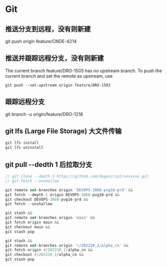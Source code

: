 # Git

## 推送分支到远程，没有则新建

git push origin feature/CNDE-4214

## 推送并跟踪远程分支，没有则新建

The current branch feature/DRO-1503 has no upstream branch.
To push the current branch and set the remote as upstream, use

    git push --set-upstream origin feature/DRO-1503

## 跟踪远程分支

git branch -u origin/feature/DRO-1216

## git lfs (Large File Storage) 大文件传输

```js
git lfs install
git lfs uninstall
```

## git pull --dedth 1 后拉取分支

```js
// git clone --depth 1 https://github.com/dogescript/xxxxxxx.git
// git fetch --unshallow

git remote set-branches origin 'DEVOPS-3868-pvg16-prd' && 
git fetch --depth 1 origin DEVOPS-3868-pvg16-prd && 
git checkout DEVOPS-3868-pvg16-prd && 
git fetch --unshallow

git stash &&
git remote set-branches origin 'main' && 
git fetch origin main && 
git checkout main &&
git stash pop

git stash &&
git remote set-branches origin 'r/202210_2/alpha_cn' && 
git fetch origin r/202210_2/alpha_cn && 
git checkout r/202210_2/alpha_cn &&
git stash pop
```
